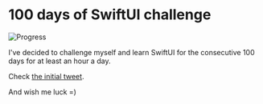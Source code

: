 # 100 days of SwiftUI challenge

![Progress](https://progress-bar.dev/95/?title=109h%2002m%20)


I've decided to challenge myself and learn SwiftUI for the consecutive 100 days for at least an hour a day.

Check [the initial tweet](https://twitter.com/ck3g/status/1188362654324318208).

And wish me luck =)

